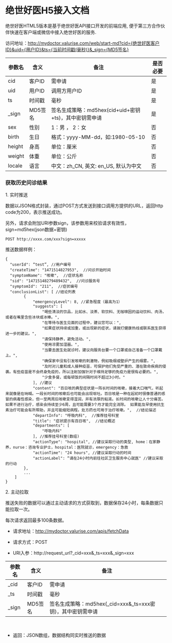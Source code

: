 # 绝世好医H5接入文档

绝世好医HTML5版本是基于绝世好医API接口开发的前端应用, 便于第三方合作伙伴快速在客户端或微信中接入绝世好医的服务.

访问地址：http://mydoctor.valurise.com/web/start-md?cid={绝世好医客户ID}&uid={用户ID}&ts={当前时间戳(毫秒)}&_sign={MD5签名}



| 参数名    | 含义    | 备注                                   | 是否必要 |
| ------ | ----- | ------------------------------------ | ---- |
| cid    | 客户ID  | 需申请                                  | 是    |
| uid    | 用户ID  | 调用方用户ID                              | 是    |
| ts     | 时间戳   | 毫秒                                   | 是    |
| _sign  | MD5签名 | 签名生成策略：md5hex(cid+uid+密钥+ts)，其中密钥需申请 | 是    |
| sex    | 性别    | 1：男 ， 2：女                            | 否    |
| birth  | 生日    | 格式：yyyy-MM-dd，如:1980-05-10           | 否    |
| height | 身高    | 单位：厘米                                | 否    |
| weight | 体重    | 单位：公斤                                | 否    |
| locale | 语言    | 中文：zh_CN, 英文: en_US, 默认为中文           | 否    |


### 获取历史问诊结果

1\. 实时推送

数据以JSON格式封装，通过POST方式发送到接口调用方提供的URL，返回http code为200，表示推送成功。

另外，请求会附加URI参数sign，该参数用来校验请求有效性，sign=md5hex(json数据+密钥)

```
POST http://xxxx.com/xxx?sign=xxxxx
```

推送数据样例：

```
{
  "userId": “test”, //用户编号
  "createTime": "1471514827953",  //问诊开始时间
  "symptomName": "咳嗽",  //症状名称
  "sid": "14715148279489432",  //问诊服务号
  "symptomId": "211",  //症状编号
  "conclusionList": [ //结论列表
        {
            "emergencyLevel": 8, //紧急程度（最高为1）
            "suggests": [
                "喝些清淡的饮品，比如水、淡茶、软饮料、无咖啡因的运动饮料、肉汤，或者在嘴里含些冰块或冰棒。",
                "在等待与医生见面的过程中，建议您可以：",
                "如果症状持续或加重，或出现新的症状，请拨打健康热线或联系医生获得进一步的建议。",
                "请保持静养，避免活动。",
                "使用凉雾加湿器。",
                "当要去医生处就诊时，建议向服务台要一个口罩或自己准备一个口罩戴上。",
                "确保家中没有引发咳嗽的刺激物，例如吸烟或壁炉产生的烟雾。",
                "及时对儿童和成人接种疫苗，可保护他们免受严重的、潜在致命疾病的侵袭。有些疫苗是不会终身免疫的，所以注射加强针对于维持足够的免疫力是很有必要的。",
                "少食多餐，或每顿饭的间隔时间不超过3小时。"
            ], //建议
            "content": "百日咳的典型症状是一阵长时间的咳嗽，接着大口喘气，听起来就像是在呐喊。一段长时间的咳嗽后也可能会出现呕吐。百日咳是一种在起初时很像普通的感冒的病毒性感染，但一至两周后咳嗽变得湿润，并有浓厚的粘液。长时间的咳嗽让人十分痛苦。如果不进行治疗，感染会持续至少6周，且可能需要3个月才能完全消除。 如果能及早使用抗生素治疗可能会有所帮助，并且可能缩短病程。处方药也可用于治疗咳嗽。",  //结论描述
            "departInfo": "呼吸内科",  //推荐挂号科室
            "title": "症状提示有百日咳",  //结论概述
            "departments": [
                "呼吸内科"
            ], //推荐挂号科室(数组)
            "actionType": "hospital", //建议采取行动的类型, home：在家静养，nurse：咨询专业护士，hospital：医院就诊，emergency：急救
            "actionTime": "24 hours", //建议采取行动的时间
            "actionLabel": “请在24小时内前往社区卫生服务中心就医" //建议采取的行动
        },
        ...
    ]
}
```

2\. 主动拉取

推送失败的数据可以通过主动请求的方式获取到，数据保存24小时，每条数据只能拉取一次。

每次请求返回最多100条数据。

- 请求地址：http://mydoctor.valurise.com/apis/fetchData

- 请求方式：POST

- URI入参：http://request_url?_cid=xxx&_ts=xxx&_sign=xxx


| 参数名   | 含义    | 备注                                       |
| ----- | ----- | ---------------------------------------- |
| _cid  | 客户ID  | 需申请                                      |
| _ts   | 时间戳   | 毫秒                                       |
| _sign | MD5签名 | 签名生成策略：md5hex(_cid=xxx&_ts=xxx密钥)，其中密钥需申请 |

  ​

- 返回：JSON数组，数据结构同实时推送的数据










